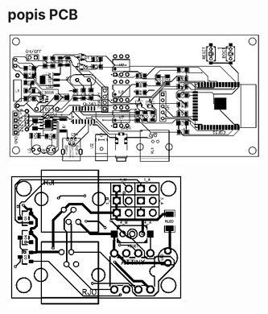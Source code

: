 # popis PCB
<img src = "https://github.com/kocevjak/qappka/blob/681f0969d2f6ce9c4baaa108e3c3fc3def753628/hardware/pcb/PCB_qappka.png">
<img src = "https://github.com/kocevjak/qappka/blob/681f0969d2f6ce9c4baaa108e3c3fc3def753628/hardware/pcb/PCB_valve.png">